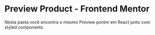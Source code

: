 # Preview Product - Frontend Mentor

Nesta pasta você encontra o mesmo Preview porém em React junto com styled components.
